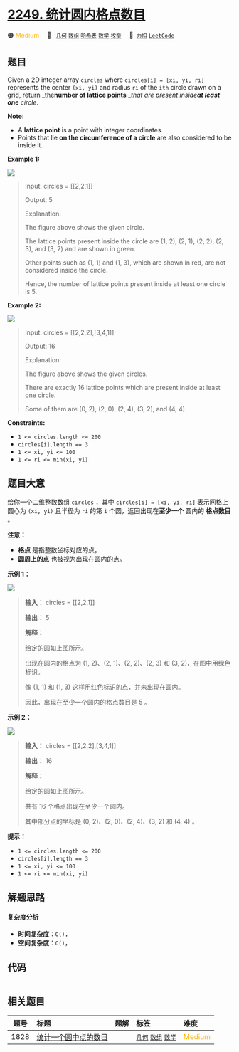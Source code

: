 # [2249. 统计圆内格点数目](https://2xiao.github.io/leetcode-js/problem/2249.html)

🟠 <font color=#ffb800>Medium</font>&emsp; 🔖&ensp; [`几何`](/tag/geometry.md) [`数组`](/tag/array.md) [`哈希表`](/tag/hash-table.md) [`数学`](/tag/math.md) [`枚举`](/tag/enumeration.md)&emsp; 🔗&ensp;[`力扣`](https://leetcode.cn/problems/count-lattice-points-inside-a-circle) [`LeetCode`](https://leetcode.com/problems/count-lattice-points-inside-a-circle)

## 题目

Given a 2D integer array `circles` where `circles[i] = [xi, yi, ri]`
represents the center `(xi, yi)` and radius `ri` of the `ith` circle drawn on
a grid, return _the**number of lattice points** __that are present inside**at
least one** circle_.

**Note:**

  * A **lattice point** is a point with integer coordinates.
  * Points that lie **on the circumference of a circle** are also considered to be inside it.



**Example 1:**

![](https://assets.leetcode.com/uploads/2022/03/02/exa-11.png)

> Input: circles = [[2,2,1]]
> 
> Output: 5
> 
> Explanation:
> 
> The figure above shows the given circle.
> 
> The lattice points present inside the circle are (1, 2), (2, 1), (2, 2), (2, 3), and (3, 2) and are shown in green.
> 
> Other points such as (1, 1) and (1, 3), which are shown in red, are not considered inside the circle.
> 
> Hence, the number of lattice points present inside at least one circle is 5.

**Example 2:**

![](https://assets.leetcode.com/uploads/2022/03/02/exa-22.png)

> Input: circles = [[2,2,2],[3,4,1]]
> 
> Output: 16
> 
> Explanation:
> 
> The figure above shows the given circles.
> 
> There are exactly 16 lattice points which are present inside at least one circle. 
> 
> Some of them are (0, 2), (2, 0), (2, 4), (3, 2), and (4, 4).

**Constraints:**

  * `1 <= circles.length <= 200`
  * `circles[i].length == 3`
  * `1 <= xi, yi <= 100`
  * `1 <= ri <= min(xi, yi)`


## 题目大意

给你一个二维整数数组 `circles` ，其中 `circles[i] = [xi, yi, ri]` 表示网格上圆心为 `(xi, yi)` 且半径为
`ri` 的第 `i` 个圆，返回出现在**至少一个** 圆内的 **格点数目** 。

**注意：**

  * **格点** 是指整数坐标对应的点。
  * **圆周上的点** 也被视为出现在圆内的点。



**示例 1：**

![](https://assets.leetcode.com/uploads/2022/03/02/exa-11.png)

> 
> 
> 
> 
> 
> **输入：** circles = [[2,2,1]]
> 
> **输出：** 5
> 
> **解释：**
> 
> 给定的圆如上图所示。
> 
> 出现在圆内的格点为 (1, 2)、(2, 1)、(2, 2)、(2, 3) 和 (3, 2)，在图中用绿色标识。
> 
> 像 (1, 1) 和 (1, 3) 这样用红色标识的点，并未出现在圆内。
> 
> 因此，出现在至少一个圆内的格点数目是 5 。

**示例 2：**

![](https://assets.leetcode.com/uploads/2022/03/02/exa-22.png)

> 
> 
> 
> 
> 
> **输入：** circles = [[2,2,2],[3,4,1]]
> 
> **输出：** 16
> 
> **解释：**
> 
> 给定的圆如上图所示。
> 
> 共有 16 个格点出现在至少一个圆内。
> 
> 其中部分点的坐标是 (0, 2)、(2, 0)、(2, 4)、(3, 2) 和 (4, 4) 。
> 
> 



**提示：**

  * `1 <= circles.length <= 200`
  * `circles[i].length == 3`
  * `1 <= xi, yi <= 100`
  * `1 <= ri <= min(xi, yi)`


## 解题思路

#### 复杂度分析

- **时间复杂度**：`O()`，
- **空间复杂度**：`O()`，

## 代码

```javascript

```

## 相关题目

<!-- prettier-ignore -->
| 题号 | 标题 | 题解 | 标签 | 难度 |
| :------: | :------ | :------: | :------ | :------ |
| 1828 | [统计一个圆中点的数目](https://leetcode.com/problems/queries-on-number-of-points-inside-a-circle) |  |  [`几何`](/tag/geometry.md) [`数组`](/tag/array.md) [`数学`](/tag/math.md) | <font color=#ffb800>Medium</font> |